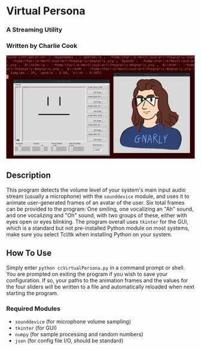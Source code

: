 # Virtual Persona
### A Streaming Utility
### Written by Charlie Cook

![Banner](./readmeBanner.png)

## Description
This program detects the volume level of your system's main input audio stream (usually a microphone) with the `sounddevice` module, and uses it to animate user-generated frames of an avatar of the user.
Six total frames can be provided to the program: One smiling, one vocalizing an "Ah" sound, and one vocalizing and "Oh" sound, with two groups of these, either with eyes open or eyes blinking.
The program overall uses `tkinter` for the GUI, which is a standard but not pre-installed Python module on most systems, make sure you select Tcl/tk when installing Python on your system.

## How To Use
Simply enter `python ccVirtualPersona.py` in a command prompt or shell.
You are prompted on exiting the program if you wish to save your configuration.
If so, your paths to the animation frames and the values for the four sliders will be written to a file and automatically reloaded when next starting the program.
### Required Modules
* `sounddevice` (for microphone volume sampling)
* `tkinter` (for GUI)
* `numpy` (for sample processing and random numbers)
* `json` (for config file I/O, should be standard)
